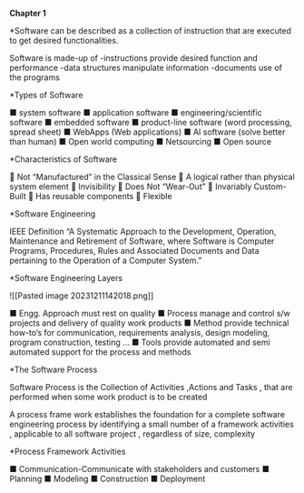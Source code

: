 **Chapter 1**

*Software can be described as a collection of
instruction that are executed to get desired
functionalities.

Software is made-up of
-instructions provide desired function and performance
-data structures manipulate information
-documents use of the programs


*Types of Software

■ system software
■ application software
■ engineering/scientific software
■ embedded software
■ product-line software (word
processing, spread sheet)
■ WebApps (Web applications)
■ AI software (solve better than
human)
■ Open world computing
■ Netsourcing
■ Open source


*Characteristics of Software

􀀀 Not “Manufactured” in the Classical Sense
􀀀 A logical rather than physical system element
􀀀 Invisibility
􀀀 Does Not “Wear-Out”
􀀀 Invariably Custom-Built
􀀀 Has reusable components
􀀀 Flexible


*Software Engineering

IEEE Definition
“A Systematic Approach to the Development,
Operation, Maintenance and Retirement of
Software, where Software is Computer
Programs, Procedures, Rules and Associated
Documents and Data pertaining to the Operation
of a Computer System.”


*Software Engineering Layers

![[Pasted image 20231211142018.png]]

■ Engg. Approach must rest on quality
■ Process manage and control s/w projects and
delivery of quality work products
■ Method provide technical how-to’s for
communication, requirements analysis, design
modeling, program construction, testing …
■ Tools provide automated and semi automated
support for the process and methods


*The Software Process

Software Process is the Collection of Activities ,Actions
and Tasks , that are performed when some work
product is to be created

A process frame work establishes the foundation for a
complete software engineering process by identifying a
small number of a framework activities , applicable to all
software project , regardless of size, complexity


*Process Framework Activities

■ Communication-Communicate with stakeholders and
customers
■ Planning
■ Modeling
■ Construction
■ Deployment